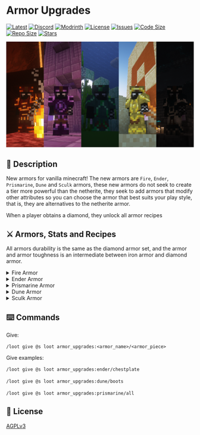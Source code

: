 # Armor Upgrades

[![Latest](https://img.shields.io/github/v/release/lullaby6/armor-upgrades-data-pack?color=blueviolet&logo=github)](https://github.com/lullaby6/armor-upgrades-data-pack/releases)
[![Discord](https://img.shields.io/discord/1327308441324097681?label=discord&color=blue&logo=discord)](https://discord.gg/5UdcDa5xNC)
[![Modrinth](https://img.shields.io/modrinth/dt/armor-upgrades?label=modrinth&logo=modrinth)](https://modrinth.com/datapack/armor-upgrades)
[![License](https://img.shields.io/github/license/lullaby6/armor-upgrades-data-pack)](https://github.com/lullaby6/armor-upgrades-data-pack/blob/main/LICENSE)
[![Issues](https://img.shields.io/github/issues/lullaby6/armor-upgrades-data-pack?color=orange&logo=github)](https://github.com/lullaby6/armor-upgrades-data-pack/issues)
[![Code Size](https://img.shields.io/github/languages/code-size/lullaby6/armor-upgrades-data-pack?color=purple&logoColor=white)](https://github.com/lullaby6/armor-upgrades-data-pack)
[![Repo Size](https://img.shields.io/github/repo-size/lullaby6/armor-upgrades-data-pack?logo=dropbox&color=red)](https://github.com/lullaby6/armor-upgrades-data-pack)
[![Stars](https://img.shields.io/github/stars/lullaby6/armor-upgrades-data-pack?logo=github&color=yellow)](https://github.com/lullaby6/armor-upgrades-data-pack/stargazers)

![bg](https://raw.githubusercontent.com/lullaby6/armor-upgrades-data-pack/refs/heads/main/images/bg.png)

## 📖 Description

New armors for vanilla minecraft! The new armors are `Fire`, `Ender`, `Prismarine`, `Dune` and `Sculk` armors, these new armors do not seek to create a tier more powerful than the netherite, they seek to add armors that modify other attributes so you can choose the armor that best suits your play style, that is, they are alternatives to the netherite armor.

When a player obtains a diamond, they unlock all armor recipes

## ⚔️ Armors, Stats and Recipes

All armors durability is the same as the diamond armor set, and the armor and armor toughness is an intermediate between iron armor and diamond armor.

<details>
    <summary>Fire Armor</summary>
    Every armor piece have
    <ul>
        <li><code>+0.1 attack_speed</code></li>
        <li><code>+1 burning_time</code></li>
    </ul>
    <p></p>
    By having full armor you gain fire resistance effect and if any armor piece falls into the lava it will not burn, it will be glowing and will up to the surface.
    <p></p>
    <h3>🛠️ Recipe</h3>
    <p></p>
    <img src="https://raw.githubusercontent.com/lullaby6/armor-upgrades-data-pack/refs/heads/main/images/recipes/fire.png" alt="Fire Armor Recipe">
</details>

<details>
    <summary>Ender Armor</summary>
    Every armor piece have:
    <ul>
        <li><code>+0.01 movement_speed</code></li>
    </ul>
    <p></p>
    If any armor piece falls into the void at the end, it will levitate in the air, will be glowing and will not be dispawned.
    <p></p>
    <h3>🛠️ Recipe</h3>
    <p></p>
    <img src="https://raw.githubusercontent.com/lullaby6/armor-upgrades-data-pack/refs/heads/main/images/recipes/ender.png" alt="Ender Armor Recipe">
</details>

<details>
    <summary>Prismarine Armor</summary>
    Every armor piece have:
    <ul>
        <li><code>+1.5 max_health</code></li>
        <li><code>+0.25 water_movement_efficiency</code></li>
        <li><code>+10 oxygen_bonus</code></li>
        <li><code>+1 submerged_mining_speed</code></li>
    </ul>
    <p></p>
    By having full armor you gain conduit power effect.
    <p></p>
    <h3>🛠️ Recipe</h3>
    <p></p>
    <img src="https://raw.githubusercontent.com/lullaby6/armor-upgrades-data-pack/refs/heads/main/images/recipes/prismarine.png" alt="Prismarine Armor Recipe">
</details>

<details>
    <summary>Dune Armor</summary>
    Every armor piece have:
    <ul>
        <li><code>+0.12 entity_interaction_range</code></li>
        <li><code>+0.25 block_interaction_range</code></li>
    </ul>
    <p></p>
    <h3>🛠️ Recipe</h3>
    <p></p>
    <img src="https://raw.githubusercontent.com/lullaby6/armor-upgrades-data-pack/refs/heads/main/images/recipes/dune.png" alt="Dune Armor Recipe">
</details>

<details>
    <summary>Sculk Armor</summary>
    Every armor piece have:
    <ul>
        <li><code>+0.75 attack_damage</code></li>
        <li><code>+0.25 sneaking_speed</code></li>
    </ul>
    <p></p>
    By having full armor you are immune to all bad effects.
    <p></p>
    <h3>🛠️ Recipe</h3>
    <p></p>
    <img src="https://raw.githubusercontent.com/lullaby6/armor-upgrades-data-pack/refs/heads/main/images/recipes/sculk.png" alt="Sculk Armor Recipe">
</details>

## ⌨️ Commands

Give:

```mcfunction
/loot give @s loot armor_upgrades:<armor_name>/<armor_piece>
```

Give examples:

```mcfunction
/loot give @s loot armor_upgrades:ender/chestplate

/loot give @s loot armor_upgrades:dune/boots

/loot give @s loot armor_upgrades:prismarine/all
```

## 🪪 License

[AGPLv3](https://github.com/lullaby6/armor-upgrades-data-pack/blob/main/LICENSE)